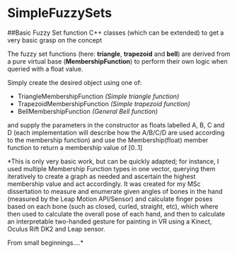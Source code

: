 # SimpleFuzzySets
##Basic Fuzzy Set function C++ classes (which can be extended) to get a very basic grasp on the concept

The fuzzy set functions (here: **triangle**, **trapezoid** and **bell**) are derived from a pure virtual base (**MembershipFunction**) to perform their own logic when queried with a float value.

Simply create the desired object using one of:

* TriangleMembershipFunction *(Simple triangle function)*
* TrapezoidMembershipFunction *(Simple trapezoid function)*
* BellMembershipFunction *(General Bell function)*

and supply the parameters in the constructor as floats labelled A, B, C and D (each implementation will describe how the A/B/C/D are used according to the membership function) and use the Membership(float) member function to return a membership value of [0..1]

*This is only very basic work, but can be quickly adapted; for instance, I used multiple Membership Function types in one vector, querying them iteratively to create a graph as needed and ascertain the highest membership value and act accordingly. It was created for my MSc dissertation to measure and enumerate given angles of bones in the hand (measured by the Leap Motion API/Sensor) and calculate finger poses based on each bone (such as closed, curled, straight, etc), which where then used to calculate the overall pose of each hand, and then to calculate an interpretable two-handed gesture for painting in VR using a Kinect, Oculus Rift DK2 and Leap sensor.

From small beginnings....*
